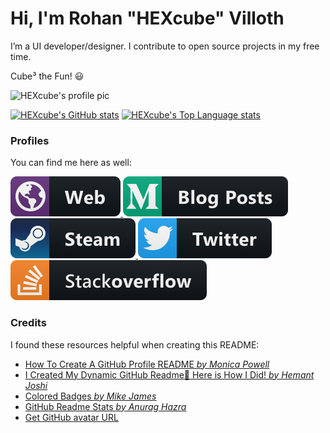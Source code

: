 # Hi, I'm Rohan "HEXcube" Villoth

I’m a UI developer/designer. I contribute to open source projects in my free time.

Cube³ the Fun! :smiley:

![HEXcube's profile pic](https://github.com/HEXcube.png)

[![HEXcube's GitHub stats](https://github-readme-stats.vercel.app/api?username=HEXcube&show_icons=true&hide=stars&include_all_commits=true&theme=radical)](https://github.com/HEXcube)
[![HEXcube's Top Language stats](https://github-readme-stats.vercel.app/api/top-langs/?username=HEXcube&layout=compact&theme=radical)](https://github.com/HEXcube)

### Profiles
You can find me here as well:

<a href="https://hexcube.github.io">
  <img src="https://github.com/MikeCodesDotNET/ColoredBadges/raw/master/svg/dev/misc/web.svg" alt="HEXcube's website" style="vertical-align:top margin:6px 4px">
<a href="https://medium.com/@HEXcube">
  <img src="https://github.com/MikeCodesDotNET/ColoredBadges/raw/master/svg/blogs/medium.svg" alt="HEXcube's blog on Medium" style="vertical-align:top margin:6px 4px">
</a>
<a href="https://steamcommunity.com/id/HEXcube">
  <img src="https://github.com/MikeCodesDotNET/ColoredBadges/raw/master/svg/social/steam.svg" alt="HEXcube's profile on Steam" style="vertical-align:top margin:6px 4px">
</a>
<a href="https://twitter.com/H3Xcube">
  <img src="https://github.com/MikeCodesDotNET/ColoredBadges/raw/master/svg/social/twitter.svg" alt="HEXcube's profile on Twitter" style="vertical-align:top margin:6px 4px">
</a>
<a href="https://stackexchange.com/users/3594399/hexcube">
  <img src="https://github.com/MikeCodesDotNET/ColoredBadges/raw/master/svg/social/stackoverflow.svg" alt="HEXcube's profile on StackExchange" style="vertical-align:top margin:6px 4px">
</a>

### Credits
I found these resources helpful when creating this README:

- [How To Create A GitHub Profile README _by Monica Powell_](https://www.aboutmonica.com/blog/how-to-create-a-github-profile-readme )
- [I Created My Dynamic GitHub Readme🎉 Here is How I Did! _by Hemant Joshi_](https://dev.to/hemant/i-rebuilt-my-github-profile-and-made-it-dynamic-2m6c)
- [Colored Badges _by Mike James_](https://github.com/MikeCodesDotNET/ColoredBadges)
- [GitHub Readme Stats _by Anurag Hazra_](https://github.com/anuraghazra/github-readme-stats)
- [Get GitHub avatar URL](https://stackoverflow.com/questions/22932422/get-github-avatar-from-email-or-name/36380674#36380674)

<!--
**HEXcube/HEXcube** is a ✨ _special_ ✨ repository because its `README.md` (this file) appears on your GitHub profile.

Here are some ideas to get you started:

- 🔭 I’m currently working on ...
- 🌱 I’m currently learning ...
- 👯 I’m looking to collaborate on ...
- 🤔 I’m looking for help with ...
- 💬 Ask me about ...
- 📫 How to reach me: ...
- 😄 Pronouns: ...
- ⚡ Fun fact: ...
-->
